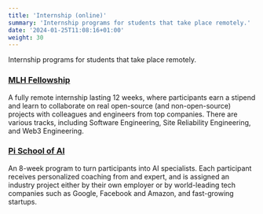 ```yaml
---
title: 'Internship (online)'
summary: 'Internship programs for students that take place remotely.'
date: '2024-01-25T11:08:16+01:00'
weight: 30
---
```


Internship programs for students that take place remotely.

### [MLH Fellowship](https://fellowship.mlh.io/)
A fully remote internship lasting 12 weeks, where participants earn a stipend and learn to collaborate on real open-source (and non-open-source) projects with colleagues and engineers from top companies. There are various tracks, including Software Engineering, Site Reliability Engineering, and Web3 Engineering.

### [Pi School of AI](https://picampus-school.com/programme/school-of-artificial-intelligence/)
An 8-week program to turn participants into AI specialists. Each participant receives personalized coaching from and expert, and is assigned an industry project either by their own employer or by world-leading tech companies such as Google, Facebook and Amazon, and fast-growing startups.

#